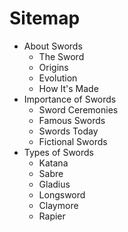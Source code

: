 # Sitemap

- About Swords
	- The Sword
	- Origins
	- Evolution
	- How It's Made
- Importance of Swords
	- Sword Ceremonies
	- Famous Swords
	- Swords Today	
	- Fictional Swords
- Types of Swords
	- Katana
	- Sabre
	- Gladius
	- Longsword
	- Claymore
	- Rapier
	
	
	
	
	
	
	
	